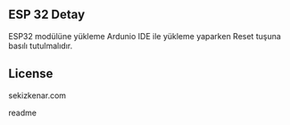 <snippet>
    <content>
 
## ESP 32 Detay
ESP32 modülüne yükleme Ardunio IDE ile yükleme yaparken Reset tuşuna basılı tutulmalıdır.

## License
sekizkenar.com

  </content>
  <tabTrigger>readme</tabTrigger>
</snippet>

